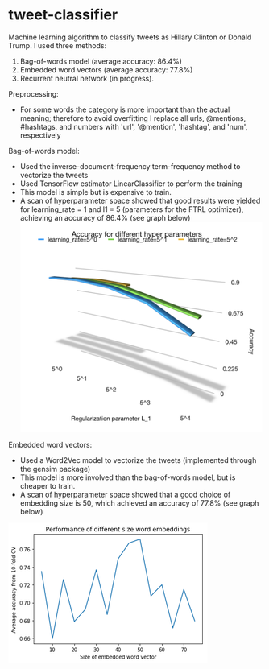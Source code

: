 # tweet-classifier
Machine learning algorithm to classify tweets as Hillary Clinton or Donald Trump. I used three methods:
1. Bag-of-words model (average accuracy: 86.4%)
2. Embedded word vectors (average accuracy: 77.8%)
3. Recurrent neutral network (in progress).

Preprocessing:
- For some words the category is more important than the actual meaning; therefore to avoid overfitting I replace all urls, @mentions, #hashtags, and numbers with 'url', '@mention', 'hashtag', and 'num', respectively

Bag-of-words model:
- Used the inverse-document-frequency term-frequency method to vectorize the tweets
- Used TensorFlow estimator LinearClassifier to perform the training
- This model is simple but is expensive to train.
- A scan of hyperparameter space showed that good results were yielded for learning_rate = 1 and l1 = 5 (parameters for the FTRL optimizer), achieving an accuracy of 86.4% (see graph below)
![My image](/BOW/log/hyperparam_plot.png?s=128)

Embedded word vectors:
- Used a Word2Vec model to vectorize the tweets (implemented through the gensim package)
- This model is more involved than the bag-of-words model, but is cheaper to train.
- A scan of hyperparameter space showed that a good choice of embedding size is 50, which achieved an accuracy of 77.8% (see graph below)

![My image](/BOW_embedding/plot1.png)
